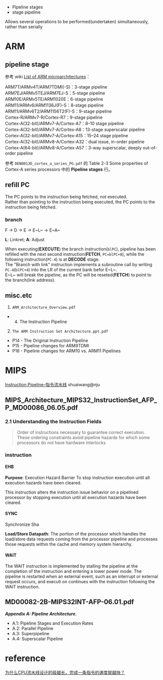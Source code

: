 - Pipeline stages  
- stage pipeline  

Allows several operations to be performed(undertaken) simultaneously, rather than serially  

# ARM
## pipeline stage
参考 wiki [List of ARM microarchitectures](https://en.wikipedia.org/wiki/List_of_ARM_microarchitectures)：

ARM7T/ARMv4T/ARM7TDMI(-S)：3-stage pipeline  
ARM7EJ/ARMv5TEJ/ARM7EJ-S：5-stage pipeline  
ARM10E/ARMv5TE/ARM1020E：6-stage pipeline  
ARM11/ARMv6/ARM1136J(F)-S：8-stage pipeline  
ARM11/ARMv6T2/ARM1156T2(F)-S：9-stage pipeline  
Cortex-R/ARMv7-R/Cortex-R7：9-stage pipeline  
Cortex-A(32-bit)/ARMv7-A/Cortex-A7：8–10 stage pipeline  
Cortex-A(32-bit)/ARMv7-A/Cortex-A8：13-stage superscalar pipeline  
Cortex-A(32-bit)/ARMv7-A/Cortex-A15：15–24 stage pipeline  
Cortex-A(32-bit)/ARMv8-A/Cortex-A32：dual issue, in-order pipeline  
Cortex-A(64-bit)/ARMv8-A/Cortex-A57：3-way superscalar, deeply out-of-order pipeline  

参考 `DEN0013D_cortex_a_series_PG.pdf` 的 Table 2-3 Some properties of Cortex-A series processors 中的 **Pipeline stages** 行。

## refill PC
The PC points to the instruction being fetched, not executed.  
Rather than pointing to the instruction being executed, the PC points to the instruction being fetched.  

### branch
F → D → E → E~L~ → E~A~

**L**: Linkret; **A**: Adjust  

When executing(**EXECUTE**) the branch instruction(`blPC`), pipeline has been refilled with the next second instruction(**FETCH**, `PC=blPC+8`), while the following instruction(`PC-4`) is at **DECODE** stage.  
The "Branch with link" instruction implements a subroutine call by writing `PC‐4`(`blPC+4`) into the LR of the current bank befor E~L~.  
E~L~ will break the pipeline, as the PC will be reseted(**FETCH**) to point to the  branch(link address).  

## misc.etc
1. `ARM_Architecture_Overview.pdf`  

- 4. The Instruction Pipeline

2. `The ARM Instruction Set Architecture.ppt.pdf`  

- P14 - The Original Instruction Pipeline  
- P15 - Pipeline changes for ARM9TDMI  
- P16 - Pipeline changes for  ARM10 vs. ARM11 Pipelines  

# MIPS
[Instruction Pipeline-指令流水线](https://cs.nju.edu.cn/swang/CompArchOrg_13F/slides/lecture24.pdf) shuaiwang@nju  
 
## MIPS_Architecture_MIPS32_InstructionSet_AFP_P_MD00086_06.05.pdf

### 2.1 Understanding the Instruction Fields
> Order of instructions necessary to guarantee correct execution. These ordering constraints avoid pipeline hazards for which some processors do not have hardware interlocks

### instruction
#### EHB
**Purpose**: Execution Hazard Barrier
To stop instruction execution until all execution hazards have been cleared.

This instruction alters the instruction issue behavior on a pipelined processor by stopping execution until all execution hazards have been cleared.

#### SYNC
Synchronize Sha

**Load/Store Datapath**: The portion of the processor which handles the load/store data requests coming from the processor pipeline and processes those requests within the cache and memory system hierarchy.

#### WAIT
The WAIT instruction is implemented by stalling the pipeline at the completion of the instruction and entering a lower power mode. The pipeline is restarted when an external event, such as an interrupt or external request occurs, and executi
on continues with the instruction following the WAIT instruction.

## MD00082-2B-MIPS32INT-AFP-06.01.pdf
***Appendix A: Pipeline Architecture.***

- A.1: Pipeline Stages and Execution Rates  
- A.2: Parallel Pipeline  
- A.3: Superpipeline  
- A.4: Superscalar Pipeline  

# reference
[为什么CPU流水线设计的级越长，完成一条指令的速度就越快？](https://www.zhihu.com/question/20180643)  
